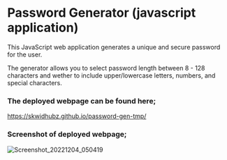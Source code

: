 # Password Generator (javascript application)

This JavaScript web application generates a unique and secure password for the user.

The generator allows you to select password length between 8 - 128 characters and wether to include upper/lowercase letters, numbers, and special characters.

### The deployed webpage can be found here;

https://skwidhubz.github.io/password-gen-tmp/

### Screenshot of deployed webpage;

![Screenshot_20221204_050419](https://user-images.githubusercontent.com/81959922/205477203-4293bd92-9c58-4d47-b9f0-cd26a376ce8e.png)
